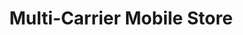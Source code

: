 ---
title: "Multi-Carrier Mobile Store"
url: /milwaukee/multi-carrier-mobile-store/
shop: mobile phone
---